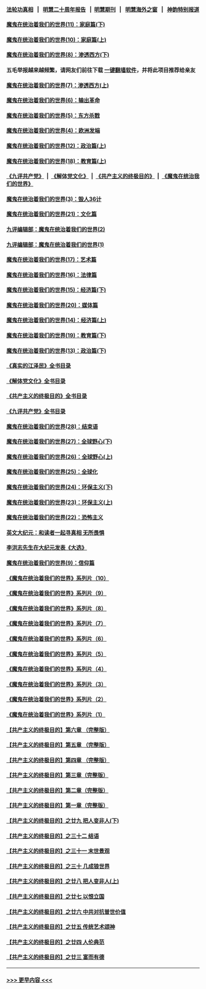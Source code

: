 #### [法轮功真相](https://github.com/gfw-breaker/truth/blob/master/README.md?t=0) &nbsp;&nbsp;|&nbsp;&nbsp; [明慧二十周年报告](https://github.com/gfw-breaker/mh-reports/blob/master/README.md?t=0) &nbsp;&nbsp;|&nbsp;&nbsp;[明慧期刊](https://github.com/gfw-breaker/mh-qikan) &nbsp;&nbsp;|&nbsp;&nbsp; [明慧海外之窗](https://github.com/gfw-breaker/mh-news/blob/master/README.md?t=0) &nbsp;&nbsp;|&nbsp;&nbsp; [神韵特别报道](https://github.com/gfw-breaker/mh-news/blob/master/shenyun.md?t=0)
#### [魔鬼在统治着我们的世界(11)：家庭篇(下)](../pages/nsc422/n10440961.md?t=01160043) 
#### [魔鬼在统治着我们的世界(10)：家庭篇(上)](../pages/nsc422/n10435448.md?t=01160043) 
#### [魔鬼在统治着我们的世界(8)：渗透西方(下)](../pages/nsc422/n10429603.md?t=01160043) 
#### 五毛举报越来越频繁，请网友们前往下载 [一键翻墙软件](https://github.com/gfw-breaker/ssr-accounts)，并将此项目推荐给亲友
#### [魔鬼在统治着我们的世界(7)：渗透西方(上)](../pages/nsc422/n10426013.md?t=01160043) 
#### [魔鬼在统治着我们的世界(6)：输出革命](../pages/nsc422/n10421536.md?t=01160043) 
#### [魔鬼在统治着我们的世界(5)：东方杀戮](../pages/nsc422/n10417707.md?t=01160043) 
#### [魔鬼在统治着我们的世界(4)：欧洲发端](../pages/nsc422/n10414890.md?t=01160043) 
#### [魔鬼在统治着我们的世界(12)：政治篇(上)](../pages/nsc422/n10444576.md?t=01160043) 
#### [魔鬼在统治着我们的世界(18)：教育篇(上)](../pages/nsc422/n10526970.md?t=01160043) 
#### [《九评共产党》](https://github.com/begood0513/9ping.md/blob/master/README.md) &nbsp;|&nbsp; [《解体党文化》](../../../../jtdwh.md/blob/master/README.md)  &nbsp;|&nbsp; [《共产主义的终极目的》](../../../../gczydzjmd.md/blob/master/README.md) &nbsp;|&nbsp; [《魔鬼在统治我们的世界》](../../../../mgztzwmdsj.md/blob/master/README.md) 
#### [魔鬼在统治着我们的世界(3)：毁人36计](../pages/nsc422/n10411583.md?t=01160043) 
#### [魔鬼在统治着我们的世界(21)：文化篇](../pages/nsc422/n10597706.md?t=01160043) 
#### [九评编辑部：魔鬼在统治着我们的世界(2)](../pages/nsc422/n10410036.md?t=01160043) 
#### [九评编辑部：魔鬼在统治着我们的世界(1)](../pages/nsc422/n10406825.md?t=01160043) 
#### [魔鬼在统治着我们的世界(17)：艺术篇](../pages/nsc422/n10499093.md?t=01160043) 
#### [魔鬼在统治着我们的世界(16)：法律篇](../pages/nsc422/n10485969.md?t=01160043) 
#### [魔鬼在统治着我们的世界(15)：经济篇(下)](../pages/nsc422/n10469975.md?t=01160043) 
#### [魔鬼在统治着我们的世界(20)：媒体篇](../pages/nsc422/n10586579.md?t=01160043) 
#### [魔鬼在统治着我们的世界(14)：经济篇(上)](../pages/nsc422/n10457370.md?t=01160043) 
#### [魔鬼在统治着我们的世界(19)：教育篇(下)](../pages/nsc422/n10564808.md?t=01160043) 
#### [魔鬼在统治着我们的世界(13)：政治篇(下)](../pages/nsc422/n10448270.md?t=01160043) 
#### [《真实的江泽民》全书目录](../pages/nsc422/n13721399.md?t=01160043) 
#### [《解体党文化》全书目录](../pages/nsc422/n13721157.md?t=01160043) 
#### [《共产主义的终极目的》全书目录](../pages/nsc422/n13721048.md?t=01160043) 
#### [《九评共产党》全书目录](../pages/nsc422/n13708085.md?t=01160043) 
#### [魔鬼在统治着我们的世界(28)：结束语](../pages/nsc422/n10936246.md?t=01160043) 
#### [魔鬼在统治着我们的世界(27)：全球野心(下)](../pages/nsc422/n10928319.md?t=01160043) 
#### [魔鬼在统治着我们的世界(26)：全球野心(上)](../pages/nsc422/n10900318.md?t=01160043) 
#### [魔鬼在统治着我们的世界(25)：全球化](../pages/nsc422/n10788205.md?t=01160043) 
#### [魔鬼在统治着我们的世界(24)：环保主义(下)](../pages/nsc422/n10695307.md?t=01160043) 
#### [魔鬼在统治着我们的世界(23)：环保主义(上)](../pages/nsc422/n10688613.md?t=01160043) 
#### [魔鬼在统治着我们的世界(22)：恐怖主义](../pages/nsc422/n10614727.md?t=01160043) 
#### [英文大纪元：和读者一起寻真相 无所畏惧](../pages/nsc422/n12542027.md?t=01160043) 
#### [李洪志先生在大纪元发表《大选》](../pages/nsc422/n12534746.md?t=01160043) 
#### [魔鬼在统治着我们的世界(9)：信仰篇](../pages/nsc422/n10432159.md?t=01160043) 
#### [《魔鬼在统治着我们的世界》系列片（10）](../pages/nsc422/n12292670.md?t=01160043) 
#### [《魔鬼在统治着我们的世界》系列片（9）](../pages/nsc422/n12290859.md?t=01160043) 
#### [《魔鬼在统治着我们的世界》系列片（8）](../pages/nsc422/n12287445.md?t=01160043) 
#### [《魔鬼在统治着我们的世界》系列片（7）](../pages/nsc422/n12283425.md?t=01160043) 
#### [《魔鬼在统治着我们的世界》系列片（6）](../pages/nsc422/n12282314.md?t=01160043) 
#### [《魔鬼在统治着我们的世界》系列片（5）](../pages/nsc422/n12281419.md?t=01160043) 
#### [《魔鬼在统治着我们的世界》系列片（4）](../pages/nsc422/n12274024.md?t=01160043) 
#### [《魔鬼在统治着我们的世界》系列片（3）](../pages/nsc422/n12271322.md?t=01160043) 
#### [《魔鬼在统治着我们的世界》系列片（2）](../pages/nsc422/n12269049.md?t=01160043) 
#### [《魔鬼在统治着我们的世界》系列片（1）](../pages/nsc422/n12267575.md?t=01160043) 
#### [【共产主义的终极目的】第六章 （完整版）](../pages/nsc422/n11428913.md?t=01160043) 
#### [【共产主义的终极目的】第五章 （完整版）](../pages/nsc422/n11428912.md?t=01160043) 
#### [【共产主义的终极目的】第四章 （完整版）](../pages/nsc422/n11428907.md?t=01160043) 
#### [【共产主义的终极目的】第三章（完整版）](../pages/nsc422/n11428848.md?t=01160043) 
#### [【共产主义的终极目的】第二章（完整版）](../pages/nsc422/n11428831.md?t=01160043) 
#### [【共产主义的终极目的】第一章（完整版）](../pages/nsc422/n11417651.md?t=01160043) 
#### [【共产主义的终极目的】之廿九 把人变非人(下)](../pages/nsc422/n11344140.md?t=01160043) 
#### [【共产主义的终极目的】之三十二 结语](../pages/nsc422/n11360535.md?t=01160043) 
#### [【共产主义的终极目的】之三十一 末世景观](../pages/nsc422/n11351129.md?t=01160043) 
#### [【共产主义的终极目的】之三十 几成狼世界](../pages/nsc422/n11348280.md?t=01160043) 
#### [【共产主义的终极目的】之廿八 把人变非人(上)](../pages/nsc422/n11340492.md?t=01160043) 
#### [【共产主义的终极目的】之廿七 以恨立国](../pages/nsc422/n11336944.md?t=01160043) 
#### [【共产主义的终极目的】之廿六 中共对抗普世价值](../pages/nsc422/n11324785.md?t=01160043) 
#### [【共产主义的终极目的】之廿五 传统艺术颂神](../pages/nsc422/n11296396.md?t=01160043) 
#### [【共产主义的终极目的】之廿四 人伦典范](../pages/nsc422/n11296397.md?t=01160043) 
#### [【共产主义的终极目的】之廿三 富而有德](../pages/nsc422/n11283598.md?t=01160043) 

----
#### [ >>> 更早内容 <<< ](../indexes/nsc422-earlier.md)
